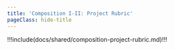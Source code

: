 ```yaml
---
title: 'Composition I-II: Project Rubric'
pageClass: hide-title
---
```


!!!include(docs/shared/composition-project-rubric.md)!!!
